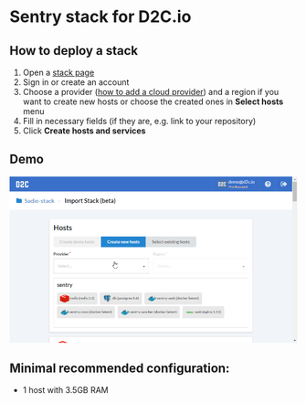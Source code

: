 # Sentry stack for D2C.io

## How to deploy a stack

1. Open a [stack page](https://panel.d2c.io/?import=https://github.com/d2cio/sentry-stack/archive/master.zip)
2. Sign in or create an account
3. Choose a provider ([how to add a cloud provider](https://docs.d2c.io/getting-started/cloud-providers/)) and a region if you want to create new hosts or choose the created ones in **Select hosts** menu
3. Fill in necessary fields (if they are, e.g. link to your repository)
4. Click **Create hosts and services**

## Demo

![How to deploy a stack](https://github.com/mastappl/images/blob/master/sentry.gif)

## Minimal recommended configuration:

- 1 host with 3.5GB RAM
